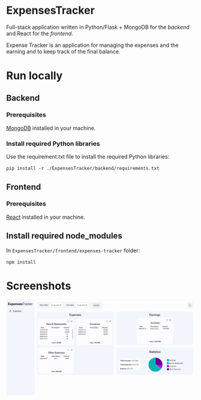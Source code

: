 # ExpensesTracker
Full-stack application written in Python/Flask + MongoDB for the _backend_ and React for the _frontend_.

Expense Tracker is an application for managing the expenses and the earning and to keep track of the final balance.

# Run locally

## Backend

### Prerequisites
<a href="https://www.mongodb.com/docs/manual/installation/">MongoDB</a> installed in your machine.

### Install required Python libraries
Use the requirement.txt file to install the required Python libraries:

```
pip install -r ./ExpensesTracker/backend/requirements.txt
```

## Frontend

### Prerequisites
<a href="https://react.dev/learn/creating-a-react-app">React</a> installed in your machine.

## Install required node_modules

In `ExpensesTracker/frontend/expenses-tracker` folder:

```
npm install
```

# Screenshots
<img src="img/frontend.png"/>
